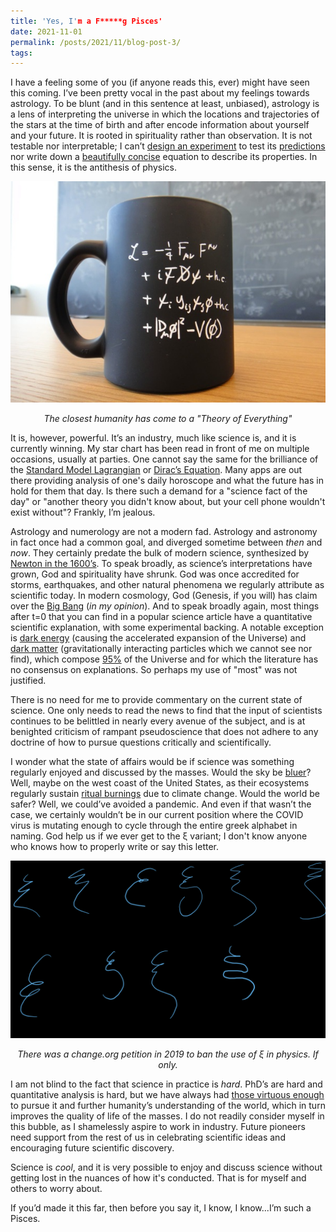 ```yaml
---
title: 'Yes, I'm a F*****g Pisces'
date: 2021-11-01
permalink: /posts/2021/11/blog-post-3/
tags:
---
```

I have a feeling some of you (if anyone reads this, ever) might have seen this coming. I’ve been pretty vocal in the past about my feelings towards astrology. To be blunt (and in this sentence at least, unbiased), astrology is a lens of interpreting the universe in which the locations and trajectories of the stars at the time of birth and after encode information about yourself and your future. It is rooted in spirituality rather than observation. It is not testable nor interpretable; I can’t [design an experiment](https://home.cern/science/accelerators/large-hadron-collider) to test its [predictions](https://home.cern/science/physics/higgs-boson) nor write down a [beautifully concise](https://en.wikipedia.org/wiki/Mass–energy_equivalence) equation to describe its properties. In this sense, it is the antithesis of physics.  

![mug](/images/cernmug.JPG)
<p align="center">
  <em>The closest humanity has come to a "Theory of Everything"</em>
</p>


It is, however, powerful. It’s an industry, much like science is, and it is currently winning. My star chart has been read in front of me on multiple occasions, usually at parties. One cannot say the same for the brilliance of the [Standard Model Lagrangian](https://www.symmetrymagazine.org/article/the-deconstructed-standard-model-equation) or [Dirac’s Equation](https://en.wikipedia.org/wiki/Dirac_equation). Many apps are out there providing analysis of one's daily horoscope and what the future has in hold for them that day. Is there such a demand for a "science fact of the day" or "another theory you didn't know about, but your cell phone wouldn't exist without"? Frankly, I’m jealous.

Astrology and numerology are not a modern fad.  Astrology and astronomy in fact once had a common goal, and diverged sometime between *then* and *now*.  They certainly predate the bulk of modern science, synthesized by [Newton in the 1600’s](https://www.washingtonpost.com/history/2020/03/12/during-pandemic-isaac-newton-had-work-home-too-he-used-time-wisely/). To speak broadly, as science’s interpretations have grown, God and spirituality have shrunk. God was once accredited for storms, earthquakes, and other natural phenomena we regularly attribute as scientific today. In modern cosmology, God (Genesis, if you will) has claim over the [Big Bang](https://en.wikipedia.org/wiki/Big_Bang_nucleosynthesis) (*in my opinion*). And to speak broadly again, most things after t=0 that you can find in a popular science article have a quantitative scientific explanation, with some experimental backing. A notable exception is [dark energy](https://en.wikipedia.org/wiki/Dark_energy) (causing the accelerated expansion of the Universe) and [dark matter](https://en.wikipedia.org/wiki/Vera_Rubin) (gravitationally interacting particles which we cannot see nor find), which compose [95%](https://wmap.gsfc.nasa.gov/universe/uni_matter.html) of the Universe and for which the literature has no consensus on explanations. So perhaps my use of "most" was not justified.

There is no need for me to provide commentary on the current state of science. One only needs to read the news to find that the input of scientists continues to be belittled in nearly every avenue of the subject, and is at benighted criticism of rampant pseudoscience that does not adhere to any doctrine of how to pursue questions critically and scientifically.

I wonder what the state of affairs would be if science was something regularly enjoyed and discussed by the masses. Would the sky be [bluer](https://spaceplace.nasa.gov/blue-sky/en/)? Well, maybe on the west coast of the United States, as their ecosystems regularly sustain [ritual burnings](https://www.nytimes.com/interactive/2021/us/wildfires-air-quality-tracker.html) due to climate change. Would the world be safer? Well, we could’ve avoided a pandemic. And even if that wasn’t the case, we certainly wouldn’t be in our current position where the COVID virus is mutating enough to cycle through the entire greek alphabet in naming. God help us if we ever get to the ξ variant; I don't know anyone who knows how to properly write or say this letter.

![xi](/images/xi.JPG)
<p align="center">
  <em>There was a change.org petition in 2019 to ban the use of ξ in physics. If only. </em>
</p>

I am not blind to the fact that science in practice is *hard*. PhD’s are hard and quantitative analysis is hard, but we have always had [those virtuous enough](https://en.wikipedia.org/wiki/Marie_Curie) to pursue it and further humanity’s understanding of the world, which in turn improves the quality of life of the masses. I do not readily consider myself in this bubble, as I shamelessly aspire to work in industry. Future pioneers need support from the rest of us in celebrating scientific ideas and encouraging future scientific discovery.

Science is *cool*, and it is very possible to enjoy and discuss science without getting lost in the nuances of how it's conducted. That is for myself and others to worry about.

If you’d made it this far, then before you say it, I know, I know...I’m such a Pisces.
